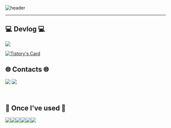 ![header](https://capsule-render.vercel.app/api?type=venom&color=timeGradient&height=300&section=header&text=Imsyp&fontSize=90)

 ---

##  💻 Devlog 💻
<a href="https://sypdevlog.tistory.com/" target="_blank"><img src="https://img.shields.io/badge/Blog-000000?style=for-the-badge&logo=tistory&logoColor=FFFFFF"/></a>

[![Tistory's Card](https://github-readme-tistory-card.vercel.app/api?name=sypdevlog&theme=dark)](https://sypdevlog.tistory.com/)

##  🌐 Contacts 🌐 
<a href="https://www.instagram.com/csmsyp/" target="_blank"><img src="https://img.shields.io/badge/csmsyp-000000?style=for-the-badge&logo=instagram&logoColor=FFB6C1"/></a>
<a href="https://mail.google.com/mail/u/0/?tab=rm&ogbl#inbox?compose=GTvVlcSDZPCFLsbhpscTrhFLzlbJWlxhVrtNjphVXFhzRCSTvtKNslvPMnzGbQkFnppdqLpJSkzTr" target="_blank"><img src="https://img.shields.io/badge/tkddud386@gmail.com-000000?style=for-the-badge&logo=gmail&logoColor=DB4437"/></a>

</div><br>
    
## 🔨 Once I've used 🔨
<div style="display:flex; flex-direction:row;">
    <img src="https://img.shields.io/badge/c++-5C3EE8?style=for-the-badge&logo=c%2B%2B&logoColor=white"> 
    <img src="https://img.shields.io/badge/c-5C3EE8?style=for-the-badge&logo=c&logoColor=white"> 
    <img src="https://img.shields.io/badge/python-3776AB?style=for-the-badge&logo=python&logoColor=white"> 
    <br>	
    <img src="https://img.shields.io/badge/mysql-4479A1?style=flat-square&logo=mysql&logoColor=black"> 
    <img src="https://img.shields.io/badge/javascript-F7DF1E?style=flat-square&logo=javascript&logoColor=black"> 
    <img src="https://img.shields.io/badge/node.js-F7DF1E?style=flat-square&logo=node.js&logoColor=black"> 
</div><br>
</div>
